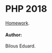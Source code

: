 # PHP 2018
[Homework](https://github.com/mnazon/frst/tree/master/hm_wk).

#### Author: 
Bilous Eduard.
